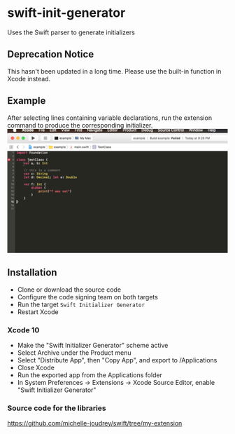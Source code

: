 # swift-init-generator
Uses the Swift parser to generate initializers

## Deprecation Notice
This hasn't been updated in a long time. Please use the built-in function in Xcode instead. 

## Example
After selecting lines containing variable declarations, run the extension command to produce the corresponding initializer.
![Alt Text](https://github.com/michelle-joudrey/swift-init-generator/blob/master/out.gif)

## Installation 
* Clone or download the source code  
* Configure the code signing team on both targets  
* Run the target `Swift Initializer Generator`  
* Restart Xcode  

### Xcode 10

* Make the "Swift Initializer Generator" scheme active
* Select Archive under the Product menu
* Select "Distribute App", then "Copy App", and export to /Applications
* Close Xcode
* Run the exported app from the Applications folder
* In System Preferences -> Extensions -> Xcode Source Editor, enable "Swift Initializer Generator"

### Source code for the libraries
https://github.com/michelle-joudrey/swift/tree/my-extension
